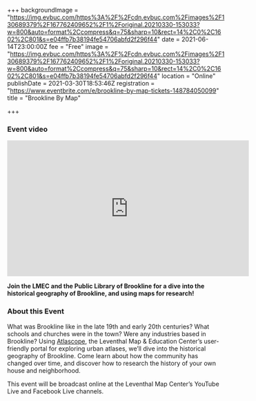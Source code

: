 +++
backgroundImage = "https://img.evbuc.com/https%3A%2F%2Fcdn.evbuc.com%2Fimages%2F130689379%2F167762409652%2F1%2Foriginal.20210330-153033?w=800&auto=format%2Ccompress&q=75&sharp=10&rect=14%2C0%2C1602%2C801&s=e04ffb7b38194fe54706abfd2f296f44"
date = 2021-06-14T23:00:00Z
fee = "Free"
image = "https://img.evbuc.com/https%3A%2F%2Fcdn.evbuc.com%2Fimages%2F130689379%2F167762409652%2F1%2Foriginal.20210330-153033?w=800&auto=format%2Ccompress&q=75&sharp=10&rect=14%2C0%2C1602%2C801&s=e04ffb7b38194fe54706abfd2f296f44"
location = "Online"
publishDate = 2021-03-30T18:53:46Z
registration = "https://www.eventbrite.com/e/brookline-by-map-tickets-148784050099"
title = "Brookline By Map"

+++
### Event video

<iframe width="560" height="315" src="https://www.youtube.com/embed/6NS5lhB2glY" title="YouTube video player" frameborder="0" allow="accelerometer; autoplay; clipboard-write; encrypted-media; gyroscope; picture-in-picture" allowfullscreen></iframe>

**Join the LMEC and the Public Library of Brookline for a dive into the historical geography of Brookline, and using maps for research!**

### About this Event

What was Brookline like in the late 19th and early 20th centuries? What schools and churches were in the town? Were any industries based in Brookline? Using [Atlascope](https://atlascope.leventhalmap.org/), the Leventhal Map & Education Center’s user-friendly portal for exploring urban atlases, we’ll dive into the historical geography of Brookline. Come learn about how the community has changed over time, and discover how to research the history of your own house and neighborhood.

This event will be broadcast online at the Leventhal Map Center’s YouTube Live and Facebook Live channels.